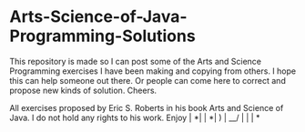 # Arts-Science-of-Java-Programming-Solutions
This repository is made so I can post some of the Arts and Science Programming exercises I have been making and copying from others. I hope this can help
someone out there. Or people can come here to correct and propose new kinds of solution. Cheers.

All exercises proposed by Eric S. Roberts in his book Arts and Science of Java. I do not hold any rights to his work. 
Enjoy | *| | *|
           )
       | \__/ |
         |   | 
           *
